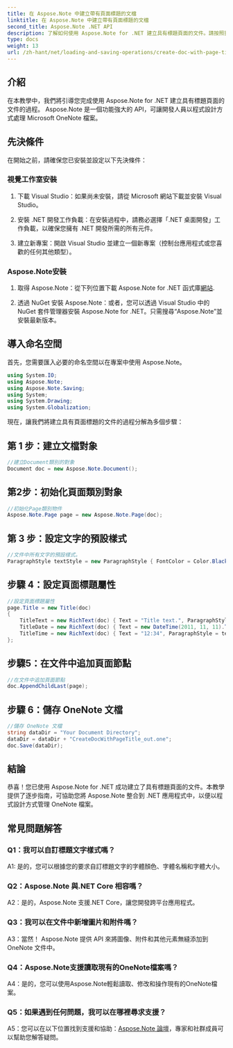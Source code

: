 ```yaml
---
title: 在 Aspose.Note 中建立帶有頁面標題的文檔
linktitle: 在 Aspose.Note 中建立帶有頁面標題的文檔
second_title: Aspose.Note .NET API
description: 了解如何使用 Aspose.Note for .NET 建立具有標題頁面的文件。請按照我們的逐步指南進行無縫整合。
type: docs
weight: 13
url: /zh-hant/net/loading-and-saving-operations/create-doc-with-page-title/
---
```

## 介紹

在本教學中，我們將引導您完成使用 Aspose.Note for .NET 建立具有標題頁面的文件的過程。 Aspose.Note 是一個功能強大的 API，可讓開發人員以程式設計方式處理 Microsoft OneNote 檔案。

## 先決條件

在開始之前，請確保您已安裝並設定以下先決條件：

### 視覺工作室安裝

1. 下載 Visual Studio：如果尚未安裝，請從 Microsoft 網站下載並安裝 Visual Studio。

2. 安裝 .NET 開發工作負載：在安裝過程中，請務必選擇「.NET 桌面開發」工作負載，以確保您擁有 .NET 開發所需的所有元件。

3. 建立新專案：開啟 Visual Studio 並建立一個新專案（控制台應用程式或您喜歡的任何其他類型）。

### Aspose.Note安裝

1. 取得 Aspose.Note：從下列位置下載 Aspose.Note for .NET 函式庫[網站](https://releases.aspose.com/note/net/).

2. 透過 NuGet 安裝 Aspose.Note：或者，您可以透過 Visual Studio 中的 NuGet 套件管理器安裝 Aspose.Note for .NET。只需搜尋“Aspose.Note”並安裝最新版本。

## 導入命名空間

首先，您需要匯入必要的命名空間以在專案中使用 Aspose.Note。

```csharp
using System.IO;
using Aspose.Note;
using Aspose.Note.Saving;
using System;
using System.Drawing;
using System.Globalization;
```

現在，讓我們將建立具有頁面標題的文件的過程分解為多個步驟：

## 第 1 步：建立文檔對象

```csharp
//建立Document類別的對象
Document doc = new Aspose.Note.Document();
```

## 第2步：初始化頁面類別對象

```csharp
//初始化Page類別物件
Aspose.Note.Page page = new Aspose.Note.Page(doc);
```

## 第 3 步：設定文字的預設樣式

```csharp
//文件中所有文字的預設樣式。
ParagraphStyle textStyle = new ParagraphStyle { FontColor = Color.Black, FontName = "Arial", FontSize = 10 };
```

## 步驟 4：設定頁面標題屬性

```csharp
//設定頁面標題屬性
page.Title = new Title(doc)
{
    TitleText = new RichText(doc) { Text = "Title text.", ParagraphStyle = textStyle },
    TitleDate = new RichText(doc) { Text = new DateTime(2011, 11, 11).ToString("D", CultureInfo.InvariantCulture), ParagraphStyle = textStyle },
    TitleTime = new RichText(doc) { Text = "12:34", ParagraphStyle = textStyle }
};
```

## 步驟5：在文件中追加頁面節點

```csharp
//在文件中追加頁面節點
doc.AppendChildLast(page);
```

## 步驟 6：儲存 OneNote 文檔

```csharp
//儲存 OneNote 文檔
string dataDir = "Your Document Directory";
dataDir = dataDir + "CreateDocWithPageTitle_out.one";
doc.Save(dataDir);
```

## 結論

恭喜！您已使用 Aspose.Note for .NET 成功建立了具有標題頁面的文件。本教學提供了逐步指南，可協助您將 Aspose.Note 整合到 .NET 應用程式中，以便以程式設計方式管理 OneNote 檔案。

## 常見問題解答

### Q1：我可以自訂標題文字樣式嗎？

A1: 是的，您可以根據您的要求自訂標題文字的字體顏色、字體名稱和字體大小。

### Q2：Aspose.Note 與.NET Core 相容嗎？

A2：是的，Aspose.Note 支援.NET Core，讓您開發跨平台應用程式。

### Q3：我可以在文件中新增圖片和附件嗎？

A3：當然！ Aspose.Note 提供 API 來將圖像、附件和其他元素無縫添加到 OneNote 文件中。

### Q4：Aspose.Note支援讀取現有的OneNote檔案嗎？

A4：是的，您可以使用Aspose.Note輕鬆讀取、修改和操作現有的OneNote檔案。

### Q5：如果遇到任何問題，我可以在哪裡尋求支援？

 A5：您可以在以下位置找到支援和協助：[Aspose.Note 論壇](https://forum.aspose.com/c/note/28)，專家和社群成員可以幫助您解答疑問。